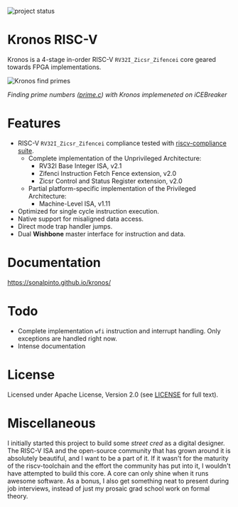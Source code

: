 ![project status](https://img.shields.io/badge/work-in%20progress-orange)

# Kronos RISC-V

Kronos is a 4-stage in-order RISC-V `RV32I_Zicsr_Zifencei` core geared towards FPGA implementations.

![Kronos find primes](https://i.imgur.com/TlzIKzC.gif)

*Finding prime numbers ([prime.c](https://github.com/SonalPinto/kronos/blob/master/src/snowflake/prime.c)) with Kronos implemeneted on iCEBreaker*


# Features

- RISC-V `RV32I_Zicsr_Zifencei` compliance tested with [riscv-compliance suite](https://github.com/SonalPinto/riscv-compliance).
  * Complete implementation of the Unprivileged Architecture:
    - RV32I Base Integer ISA, v2.1
    - Zifenci Instruction Fetch Fence extension, v2.0
    - Zicsr Control and Status Register extension, v2.0
  * Partial platform-specific implementation of the Privileged Architecture:
    - Machine-Level ISA, v1.11
- Optimized for single cycle instruction execution.
- Native support for misaligned data access.
- Direct mode trap handler jumps.
- Dual **Wishbone** master interface for instruction and data.
 
 
# Documentation

https://sonalpinto.github.io/kronos/


# Todo

- Complete implementation `wfi` instruction and interrupt handling. Only exceptions are handled right now.
- Intense documentation


# License

Licensed under Apache License, Version 2.0 (see [LICENSE](https://github.com/SonalPinto/kronos/blob/master/LICENSE) for full text).


# Miscellaneous

I initially started this project to build some _street cred_ as a digital designer. The RISC-V ISA and the open-source community that has grown around it is absolutely beautiful, and I want to be a part of it. If it wasn't for the maturity of the riscv-toolchain and the effort the community has put into it, I wouldn't have attempted to build this core. A core can only shine when it runs awesome software. As a bonus, I also get something neat to present during job interviews, instead of just my prosaic grad school work on formal theory.
